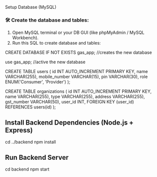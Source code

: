  Setup Database (MySQL)

### 🛠️ Create the database and tables:

1. Open MySQL terminal or your DB GUI (like phpMyAdmin / MySQL Workbench).
2. Run this SQL to create database and tables:


CREATE DATABASE IF NOT EXISTS gas_app;  //creates the new database

use gas_app;  //active the new database

CREATE TABLE users (
  id INT AUTO_INCREMENT PRIMARY KEY,
  name VARCHAR(255),
  mobile_number VARCHAR(15),
  pin VARCHAR(30),
  role ENUM('Consumer', 'Provider')
  );

CREATE TABLE organizations (
     id INT AUTO_INCREMENT PRIMARY KEY,
     name VARCHAR(255),
     type VARCHAR(255),
     address VARCHAR(255),
     gst_number VARCHAR(50),
     user_id INT,
     FOREIGN KEY (user_id) REFERENCES users(id)
);

Install Backend Dependencies (Node.js + Express)
------------------------------------------------
cd ../backend
npm install

Run Backend Server
------------------
cd backend
npm start